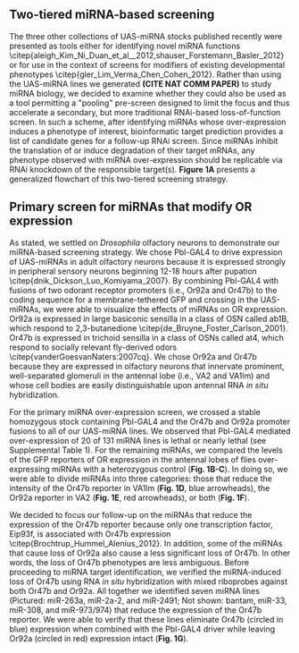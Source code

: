 ## Two-tiered miRNA-based screening

The three other collections of UAS-miRNA stocks published recently were presented as tools either for identifying novel miRNA functions \citep{aleigh_Kim_Ni_Duan_et_al__2012,shauser_Forstemann_Basler_2012} or for use in the context of screens for modifiers of existing developmental phenotypes \citep{gler_Lim_Verma_Chen_Cohen_2012}. Rather than using the UAS-miRNA lines we generated **(CITE NAT COMM PAPER)** to study miRNA biology, we decided to examine whether they could also be used as a tool permitting a "pooling" pre-screen designed to limit the focus and thus accelerate a secondary, but more traditional RNAi-based loss-of-function screen. In such a scheme, after identifying miRNAs whose over-expression induces a phenotype of interest, bioinformatic target prediction provides a list of candidate genes for a follow-up RNAi screen. Since miRNAs inhibit the translation of or induce degradation of their target mRNAs, any phenotype observed with miRNA over-expression should be replicable via RNAi knockdown of the responsible target(s). **Figure 1A** presents a generalized flowchart of this two-tiered screening strategy.

## Primary screen for miRNAs that modify OR expression

As stated, we settled on *Drosophila* olfactory neurons to demonstrate our miRNA-based screening strategy. We chose Pbl-GAL4 to drive expression of UAS-miRNAs in adult olfactory neurons because it is expressed strongly in peripheral sensory neurons beginning 12-18 hours after pupation \citep{dnik_Dickson_Luo_Komiyama_2007}. By combining Pbl-GAL4 with fusions of two odorant receptor promoters (i.e., Or92a and Or47b) to the coding sequence for a membrane-tethered GFP and crossing in the UAS-miRNAs, we were able to visualize the effects of miRNAs on OR expression. Or92a is expressed in large basiconic sensilla in a class of OSN called ab1B, which respond to 2,3-butanedione \citep{de_Bruyne_Foster_Carlson_2001}. Or47b is expressed in trichoid sensilla in a class of OSNs called at4, which respond to socially relevant fly-derived odors \citep{vanderGoesvanNaters:2007cq}. We chose Or92a and Or47b because they are expressed in olfactory neurons that innervate prominent, well-separated glomeruli in the antennal lobe (i.e., VA2 and VA1lm) and whose cell bodies are easily distinguishable upon antennal RNA *in situ* hybridization.

For the primary miRNA over-expression screen, we crossed a stable homozygous stock containing Pbl-GAL4 and the Or47b and Or92a promoter fusions to all of our UAS-miRNA lines. We observed that Pbl-GAL4 mediated over-expression of 20 of 131 miRNA lines is lethal or nearly lethal (see Supplemental Table 1). For the remaining miRNAs, we compared the levels of the GFP reporters of OR expression in the antennal lobes of flies over-expressing miRNAs with a heterozygous control (**Fig. 1B-C**). In doing so, we were able to divide miRNAs into  three categories: those that reduce the intensity of the Or47b reporter in VA1lm (**Fig. 1D**, blue arrowheads), the Or92a reporter in VA2 (**Fig. 1E**, red arrowheads), or both (**Fig. 1F**).

We decided to focus our follow-up on the miRNAs that reduce the expression of the Or47b reporter because only one transcription factor, Eip93f, is associated with Or47b expression \citep{Brochtrup_Hummel_Alenius_2012}. In addition, some of the miRNAs that cause loss of Or92a also cause a less significant loss of Or47b. In other words, the loss of Or47b phenotypes are less ambiguous. Before proceeding to miRNA target identification, we verified the miRNA-induced loss of Or47b using RNA *in situ* hybridization with mixed riboprobes against both Or47b and Or92a. All together we identified seven miRNA lines (Pictured: miR-263a, miR-2a-2, and miR-2491; Not shown: bantam, miR-33, miR-308, and miR-973/974) that reduce the expression of the Or47b reporter. We were able to verify that these lines eliminate Or47b (circled in blue) expression when combined with the Pbl-GAL4 driver while leaving Or92a (circled in red) expression intact (**Fig. 1G**).